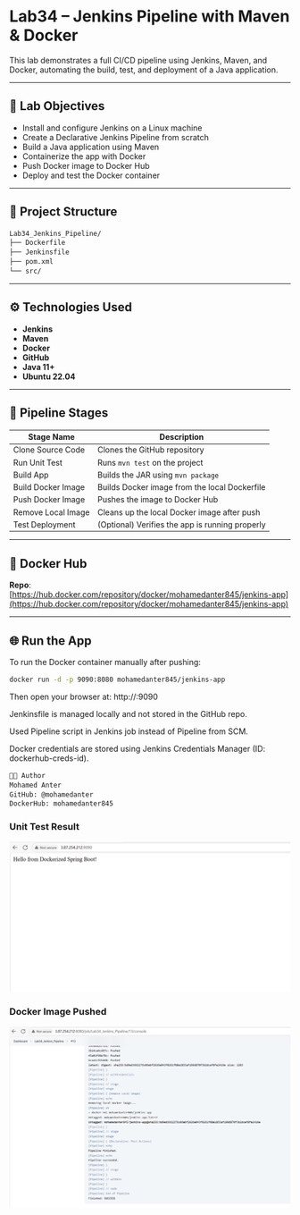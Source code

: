 # Lab34 – Jenkins Pipeline with Maven & Docker

This lab demonstrates a full CI/CD pipeline using Jenkins, Maven, and Docker, automating the build, test, and deployment of a Java application.

---

## 📌 Lab Objectives

- Install and configure Jenkins on a Linux machine
- Create a Declarative Jenkins Pipeline from scratch
- Build a Java application using Maven
- Containerize the app with Docker
- Push Docker image to Docker Hub
- Deploy and test the Docker container

---

## 📂 Project Structure

```bash
Lab34_Jenkins_Pipeline/
├── Dockerfile
├── Jenkinsfile
├── pom.xml
└── src/
```

---

## ⚙️ Technologies Used

- **Jenkins**
- **Maven**
- **Docker**
- **GitHub**
- **Java 11+**
- **Ubuntu 22.04**

---

## 🚀 Pipeline Stages

| Stage Name           | Description                                      |
|----------------------|--------------------------------------------------|
| Clone Source Code    | Clones the GitHub repository                    |
| Run Unit Test        | Runs `mvn test` on the project                  |
| Build App            | Builds the JAR using `mvn package`             |
| Build Docker Image   | Builds Docker image from the local Dockerfile   |
| Push Docker Image    | Pushes the image to Docker Hub                  |
| Remove Local Image   | Cleans up the local Docker image after push     |
| Test Deployment      | (Optional) Verifies the app is running properly |

---

## 🐳 Docker Hub

**Repo**: [https://hub.docker.com/repository/docker/mohamedanter845/jenkins-app](https://hub.docker.com/repository/docker/mohamedanter845/jenkins-app)

---

## 🌐 Run the App

To run the Docker container manually after pushing:

```bash
docker run -d -p 9090:8080 mohamedanter845/jenkins-app
````

Then open your browser at:
http://<your-public-ip>:9090



Jenkinsfile is managed locally and not stored in the GitHub repo.

Used Pipeline script in Jenkins job instead of Pipeline from SCM.

Docker credentials are stored using Jenkins Credentials Manager (ID: dockerhub-creds-id).


```bash
👨‍💻 Author
Mohamed Anter
GitHub: @mohamedanter
DockerHub: mohamedanter845
```

### Unit Test Result
![Unit Test](lab34_1.PNG)



### Docker Image Pushed
![Docker Push](lab34_2.PNG)
